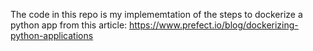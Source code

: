The code in this repo is my implememtation of the steps to dockerize a python app from this article: https://www.prefect.io/blog/dockerizing-python-applications   
